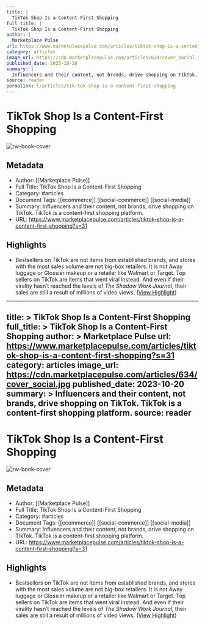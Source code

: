 ```yaml
---
title: |
  TikTok Shop Is a Content-First Shopping
full_title: |
  TikTok Shop Is a Content-First Shopping
author: |
  Marketplace Pulse
url: https://www.marketplacepulse.com/articles/tiktok-shop-is-a-content-first-shopping?s=31
category: articles
image_url: https://cdn.marketplacepulse.com/articles/634/cover_social.jpg
published_date: 2023-10-20
summary: |
  Influencers and their content, not brands, drive shopping on TikTok. TikTok is a content-first shopping platform.
source: reader
permalink: l/articles/tik-tok-shop-is-a-content-first-shopping
---
```

# TikTok Shop Is a Content-First Shopping

![rw-book-cover](https://cdn.marketplacepulse.com/articles/634/cover_social.jpg)

## Metadata
- Author: [[Marketplace Pulse]]
- Full Title: TikTok Shop Is a Content-First Shopping
- Category: #articles
- Document Tags: [[ecommerce]] [[social-commerce]] [[social-media]] 
- Summary: Influencers and their content, not brands, drive shopping on TikTok. TikTok is a content-first shopping platform.
- URL: https://www.marketplacepulse.com/articles/tiktok-shop-is-a-content-first-shopping?s=31

## Highlights
- Bestsellers on TikTok are not items from established brands, and stores with the most sales volume are not big-box retailers. It is not Away luggage or Glossier makeup or a retailer like Walmart or Target. Top sellers on TikTok are items that went viral instead. And even if their virality hasn’t reached the levels of *The Shadow Work Journal*, their sales are still a result of millions of video views. ([View Highlight](https://read.readwise.io/read/01he2j78z0a1krdk6n0gny6p22))


---
title: >
  TikTok Shop Is a Content-First Shopping
full_title: >
  TikTok Shop Is a Content-First Shopping
author: >
  Marketplace Pulse
url: https://www.marketplacepulse.com/articles/tiktok-shop-is-a-content-first-shopping?s=31
category: articles
image_url: https://cdn.marketplacepulse.com/articles/634/cover_social.jpg
published_date: 2023-10-20
summary: >
  Influencers and their content, not brands, drive shopping on TikTok. TikTok is a content-first shopping platform.
source: reader
---
# TikTok Shop Is a Content-First Shopping

![rw-book-cover](https://cdn.marketplacepulse.com/articles/634/cover_social.jpg)

## Metadata
- Author: [[Marketplace Pulse]]
- Full Title: TikTok Shop Is a Content-First Shopping
- Category: #articles
- Document Tags: [[ecommerce]] [[social-commerce]] [[social-media]] 
- Summary: Influencers and their content, not brands, drive shopping on TikTok. TikTok is a content-first shopping platform.
- URL: https://www.marketplacepulse.com/articles/tiktok-shop-is-a-content-first-shopping?s=31

## Highlights
- Bestsellers on TikTok are not items from established brands, and stores with the most sales volume are not big-box retailers. It is not Away luggage or Glossier makeup or a retailer like Walmart or Target. Top sellers on TikTok are items that went viral instead. And even if their virality hasn’t reached the levels of *The Shadow Work Journal*, their sales are still a result of millions of video views. ([View Highlight](https://read.readwise.io/read/01he2j78z0a1krdk6n0gny6p22))


